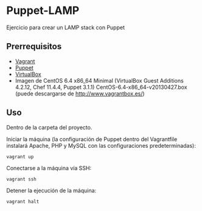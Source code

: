 Puppet-LAMP
======
Ejercicio para crear un LAMP stack con Puppet

Prerrequisitos
-----------
* [Vagrant](http://downloads.vagrantup.com/)
* [Puppet](http://info.puppetlabs.com/download-puppet-open-source)
* [VirtualBox](https://www.virtualbox.org/wiki/Downloads)
* Imagen de CentOS 6.4 x86_64 Minimal (VirtualBox Guest Additions 4.2.12, 
Chef 11.4.4, Puppet 3.1.1) CentOS-6.4-x86_64-v20130427.box (puede 
descargarse de http://www.vagrantbox.es/)

Uso
---
Dentro de la carpeta del proyecto.

Iniciar la máquina (la configuración de Puppet dentro del Vagrantfile 
instalará Apache, PHP y MySQL con las configuraciones predeterminadas):

    vagrant up

Conectarse a la máquina vía SSH:

    vagrant ssh

Detener la ejecución de la máquina:

    vagrant halt
